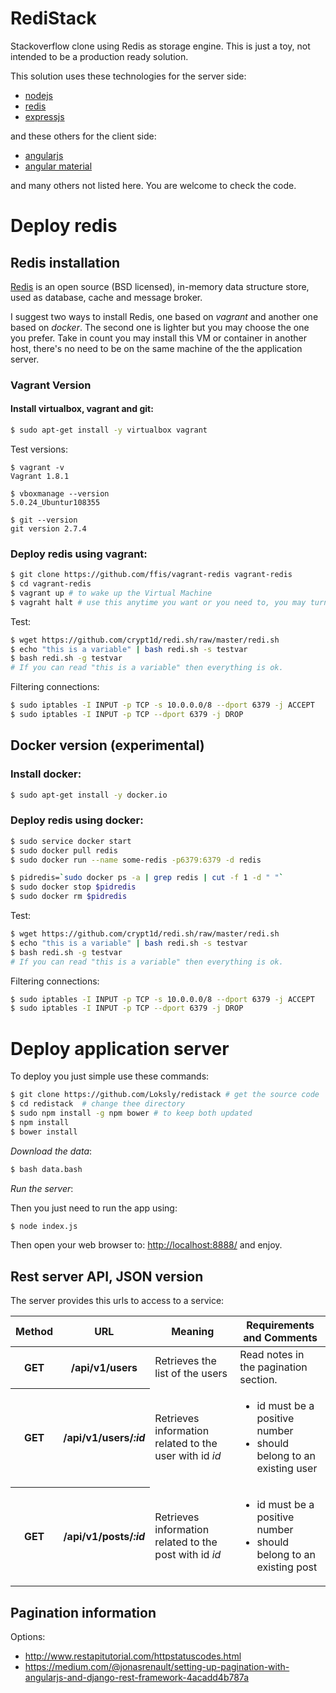 # RediStack

Stackoverflow clone using Redis as storage engine.
This is just a toy, not intended to be a production ready solution.

This solution uses these technologies for the server side:
* [nodejs](https://nodejs.org/en/)
* [redis](https://redis.io/)
* [expressjs](https://expressjs.com/)

and these others for the client side:
* [angularjs](https://angularjs.org/)
* [angular material](https://material.angularjs.org/latest/)

and many others not listed here. You are welcome to check the code.


# Deploy redis
 
## <a name="redis"></a> Redis installation


[Redis](http://redis.io/) is an open source (BSD licensed), in-memory data structure store, used as database, cache and message broker.

I suggest two ways to install Redis, one based on *vagrant* and another one based on *docker*. The second one is lighter but you may choose
the one you prefer. Take in count you may install this VM or container in another host, there's no need to be on the same machine of the
the application server.


### <a name="redisvagrant"></a> Vagrant Version


#### Install virtualbox, vagrant and git:
```bash
$ sudo apt-get install -y virtualbox vagrant
```

Test versions:

```bash:
$ vagrant -v
Vagrant 1.8.1

$ vboxmanage --version
5.0.24_Ubuntur108355

$ git --version
git version 2.7.4 
```

### Deploy redis using vagrant:
```bash
$ git clone https://github.com/ffis/vagrant-redis vagrant-redis
$ cd vagrant-redis
$ vagrant up # to wake up the Virtual Machine
$ vagraht halt # use this anytime you want or you need to, you may turn it off

```

Test:
```bash
$ wget https://github.com/crypt1d/redi.sh/raw/master/redi.sh
$ echo "this is a variable" | bash redi.sh -s testvar
$ bash redi.sh -g testvar
# If you can read "this is a variable" then everything is ok.
```

Filtering connections:
```bash
$ sudo iptables -I INPUT -p TCP -s 10.0.0.0/8 --dport 6379 -j ACCEPT
$ sudo iptables -I INPUT -p TCP --dport 6379 -j DROP
```


## <a name="redisdocker"></a> Docker version (experimental)

### Install docker:
```bash
$ sudo apt-get install -y docker.io 
```


### Deploy redis using docker:

```bash
$ sudo service docker start
$ sudo docker pull redis
$ sudo docker run --name some-redis -p6379:6379 -d redis

$ pidredis=`sudo docker ps -a | grep redis | cut -f 1 -d " "`
$ sudo docker stop $pidredis 
$ sudo docker rm $pidredis 
```

Test:
```bash
$ wget https://github.com/crypt1d/redi.sh/raw/master/redi.sh
$ echo "this is a variable" | bash redi.sh -s testvar
$ bash redi.sh -g testvar
# If you can read "this is a variable" then everything is ok.
```

Filtering connections:
```bash
$ sudo iptables -I INPUT -p TCP -s 10.0.0.0/8 --dport 6379 -j ACCEPT
$ sudo iptables -I INPUT -p TCP --dport 6379 -j DROP
```


# Deploy application server

To deploy you just simple use these commands:

```bash
$ git clone https://github.com/Loksly/redistack # get the source code
$ cd redistack	# change thee directory
$ sudo npm install -g npm bower # to keep both updated
$ npm install
$ bower install
```

*Download the data*:

```bash
$ bash data.bash
```

*Run the server*:

Then you just need to run the app using:

```bash
$ node index.js
```

Then open your web browser to: [http://localhost:8888/](http://localhost:8888/) and enjoy.

## Rest server API, JSON version

The server provides this urls to access to a service:

<table>
	<thead>
		<tr>
			<th scope="col">Method</th>
			<th scope="col">URL</th>
			<th scope="col">Meaning</th>
			<th scope="col">Requirements and Comments</th>
		</tr>
	</thead>
	<tbody>
		<tr>
			<th scope="row">GET</i></th>
			<th scope="row">/api/v1/users</th>
			<td>Retrieves the list of the users</td>
			<td>Read notes in the pagination section.</td>
		</tr>
		<tr>
			<th scope="row">GET</i></th>
			<th scope="row">/api/v1/users/<i>:id</i></th>
			<td>Retrieves information related to the user with id <i>id</i></td>
			<td>
				<ul>
					<li>id must be a positive number</li>
					<li>should belong to an existing user</li>
				</ul>
			</td>
		</tr>
		<tr>
			<th scope="row">GET</i></th>
			<th scope="row">/api/v1/posts/<i>:id</i></th>
			<td>Retrieves information related to the post with id <i>id</i></td>
			<td>
				<ul>
					<li>id must be a positive number</li>
					<li>should belong to an existing post</li>
				</ul>
			</td>
		</tr>
	</tbody>
</table>




## Pagination information

Options:

* http://www.restapitutorial.com/httpstatuscodes.html
* https://medium.com/@jonasrenault/setting-up-pagination-with-angularjs-and-django-rest-framework-4acadd4b787a


